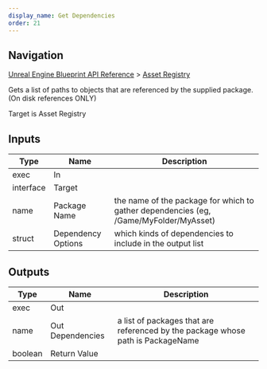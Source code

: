 ```yaml
---
display_name: Get Dependencies
order: 21
---
```

## Navigation

[Unreal Engine Blueprint API Reference](https://dev.epicgames.com/documentation/en-us/unreal-engine/BlueprintAPI) > [Asset Registry](https://dev.epicgames.com/documentation/en-us/unreal-engine/BlueprintAPI/AssetRegistry)

Gets a list of paths to objects that are referenced by the supplied package. (On disk references ONLY)

Target is Asset Registry

## Inputs

| Type | Name | Description |
| --- | --- | --- |
| exec | In |  |
| interface | Target |  |
| name | Package Name | the name of the package for which to gather dependencies (eg, /Game/MyFolder/MyAsset) |
| struct | Dependency Options | which kinds of dependencies to include in the output list |

## Outputs

| Type | Name | Description |
| --- | --- | --- |
| exec | Out |  |
| name | Out Dependencies | a list of packages that are referenced by the package whose path is PackageName |
| boolean | Return Value |  |
